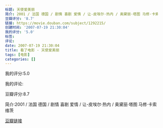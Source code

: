 ```yaml
---
标题: 天使爱美丽
简介: 2001 / 法国 德国 / 剧情 喜剧 爱情 / 让-皮埃尔·热内 / 奥黛丽·塔图 马修·卡索维茨
豆瓣评分: '8.7'
链接: https://movie.douban.com/subject/1292215/
创建时间: '2007-07-19 21:30:04'
我的评分: '5.0'
标签:
评论:
date: 2007-07-19 21:30:04
title: 看了电影 - 天使爱美丽
tags: [电影]
categories: []
---
```


我的评分:5.0

我的评论:

豆瓣评分:8.7

简介:2001 / 法国 德国 / 剧情 喜剧 爱情 / 让-皮埃尔·热内 / 奥黛丽·塔图 马修·卡索维茨

[豆瓣链接](https://movie.douban.com/subject/1292215/)

